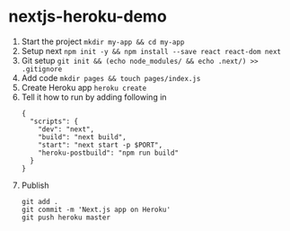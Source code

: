nextjs-heroku-demo
==================

1. Start the project `mkdir my-app && cd my-app`
2. Setup next `npm init -y && npm install --save react react-dom next`
3. Git setup `git init && (echo node_modules/ && echo .next/) >> .gitignore`
4. Add code `mkdir pages && touch pages/index.js`
5. Create Heroku app `heroku create`
6. Tell it how to run by adding following in 
    ```
    {
      "scripts": {
        "dev": "next",
        "build": "next build",
        "start": "next start -p $PORT",
        "heroku-postbuild": "npm run build"
      }
    }
    ```
6. Publish 
    ```
    git add .
    git commit -m 'Next.js app on Heroku'
    git push heroku master
    ```